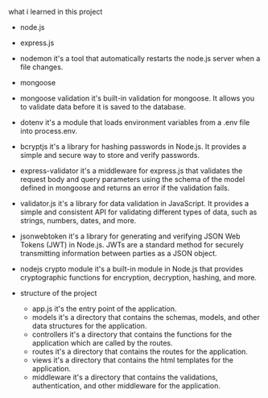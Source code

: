 what i learned in this project

- node.js

- express.js

- nodemon
  it's a tool that automatically restarts the node.js server when a file changes.

- mongoose

- mongoose validation
  it's built-in validation for mongoose. It allows you to validate data before it is saved to the database.

- dotenv
  it's a module that loads environment variables from a .env file into process.env.

- bcryptjs
  it's a library for hashing passwords in Node.js. It provides a simple and secure way to store and verify passwords.

- express-validator
  it's a middleware for express.js that validates the request body and query parameters using the schema of the model defined in mongoose and returns an error if the validation fails.

- validator.js
  it's a library for data validation in JavaScript. It provides a simple and consistent API for validating different types of data, such as strings, numbers, dates, and more.

- jsonwebtoken
  it's a library for generating and verifying JSON Web Tokens (JWT) in Node.js. JWTs are a standard method for securely transmitting information between parties as a JSON object.

- nodejs crypto module
  it's a built-in module in Node.js that provides cryptographic functions for encryption, decryption, hashing, and more.

- structure of the project
  - app.js
    it's the entry point of the application.
  - models
    it's a directory that contains the schemas, models, and other data structures for the application.
  - controllers
    it's a directory that contains the functions for the application which are called by the routes.
  - routes
    it's a directory that contains the routes for the application.
  - views
    it's a directory that contains the html templates for the application.
  - middleware
    it's a directory that contains the validations, authentication, and other middleware for the application.

